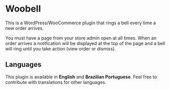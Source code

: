 # Woobell

This is a WordPress/WooCommerce plugin that rings a bell every time a new order arrives.

You must have a page from your store admin open at all times. When an order arrives a notification will be displayed at the top of the page and a bell will ring until you take action (view order or dismiss).

## Languages

This plugin is available in **English** and **Brazilian Portuguese**. Feel free to contribute with translations for other languages.